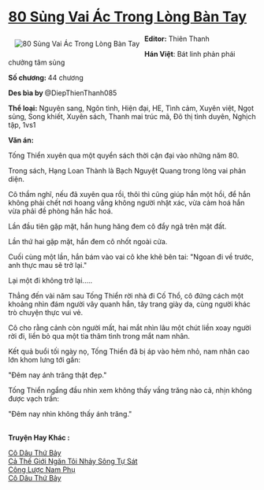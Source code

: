 <a href="https://utruyen.com/80-sung-vai-ac-trong-long-ban-tay/25284/" title="80 Sủng Vai Ác Trong Lòng Bàn Tay"><h1>80 Sủng Vai Ác Trong Lòng Bàn Tay</h1></a><div style="display:table"><img align="right" style="float: left; padding: 10px;" src="https://utruyen.com/images/story/200x260/80-sung-vai-ac-trong-long-ban-tay.jpg" alt="80 Sủng Vai Ác Trong Lòng Bàn Tay"><b>Editor:</b> Thiên Thanh<p></p><b>Hán Việt</b>: Bát linh phản phái chưởng tâm sủng<p></p><b>Số chương: </b>44 chương<p></p><b>Des bìa by </b>@DiepThienThanh085<p></p><b>Thể loại:</b> Nguyên sang, Ngôn tình, Hiện đại, HE, Tình cảm, Xuyên việt, Ngọt sủng, Song khiết, Xuyên sách, Thanh mai trúc mã, Đô thị tình duyên, Nghịch tập, 1vs1<p></p><b>Văn án:</b><p></p>Tống Thiển xuyên qua một quyển sách thời cận đại vào những năm 80.<p></p>Trong sách, Hạng Loan Thành là Bạch Nguyệt Quang trong lòng vai phản diện.<p></p>Cô thầm nghĩ, nếu đã xuyên qua rồi, thôi thì cũng giúp hắn một hồi, để hắn không phải chết nơi hoang vắng không người nhặt xác, vừa cảm hoá hắn vừa phải đề phòng hắn hắc hoá.<p></p>Lần đầu tiên gặp mặt, hắn hung hăng đem cô đẩy ngã trên mặt đất.<p></p>Lần thứ hai gặp mặt, hắn đem cô nhốt ngoài cửa.<p></p>Cuối cùng một lần, hắn bám vào vai cô khe khẽ bên tai: "Ngoan đi về trước, anh thực mau sẽ trở lại."<p></p>Lại một đi không trở lại.....<p></p>Thẳng đến vài năm sau Tống Thiển rời nhà đi Cố Thổ, cô đứng cách một khoảng nhìn đám người vây quanh hắn, tây trang giày da, cùng người khác trò chuyện thực vui vẻ.<p></p>Cô cho rằng cảnh còn người mất, hai mắt nhìn lâu một chút liền xoay người rời đi, liền bỏ qua một tia thâm tình trong mắt nam nhân.<p></p>Kết quả buổi tối ngày nọ, Tống Thiển đã bị áp vào hẻm nhỏ, nam nhân cao lớn khom lưng tới gần: <p></p>"Đêm nay ánh trăng thật đẹp."<p></p>Tống Thiển ngẩng đầu nhìn xem không thấy vầng trăng nào cả, nhịn không được vạch trần:<p></p>"Đêm nay nhìn không thấy ánh trăng."</div><p><br><b>Truyện Hay Khác :</b></p><a href="https://utruyen.com/co-dau-thu-bay/16714/" alt="Cô Dâu Thứ Bảy">Cô Dâu Thứ Bảy</a><br/><a href="https://www.flickr.com/photos/183745219@N08/49716916311/" alt="Cả Thế Giới Ngăn Tôi Nhảy Sông Tự Sát">Cả Thế Giới Ngăn Tôi Nhảy Sông Tự Sát</a><br/><a href="https://github.com/quanluxury/ngontinhhot/tree/master/truyenhay/15986/" alt="Công Lược Nam Phụ">Công Lược Nam Phụ</a><br/><a href="https://github.com/mlquan/truyenhay/tree/master/truyenhay/16714/" alt="Cô Dâu Thứ Bảy">Cô Dâu Thứ Bảy</a><br/>